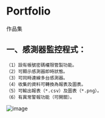 # Portfolio #
作品集

## 一、感測器監控程式： ##
    （1）設有帳號密碼權限管製功能。
    （2）可顯示感測器即時狀態。
    （3）可同時連線多台感測器。
    （4）收集的資料可轉換為報表及圖表。
    （5）可輸出報表（*.csv）及圖表（*.png）。
    （6）有異常警報功能（可開關）。
![image](https://user-images.githubusercontent.com/48218517/186459596-d80bdebc-9392-4e12-a99b-95fc7bbc187a.png)
